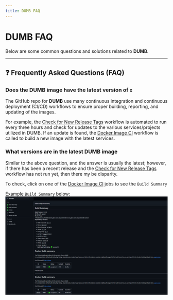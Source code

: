 ```yaml
---
title: DUMB FAQ
---
```


# DUMB FAQ

Below are some common questions and solutions related to **DUMB**.

---
## ❓ Frequently Asked Questions (FAQ)

### Does the **DUMB** image have the latest version of `x`

The GitHub repo for **DUMB** use many continuous integration and continuous deployment (CI/CD) workflows to ensure proper building, reporting, and updating of the images.

For example, the [Check for New Release Tags](https://github.com/I-am-PUID-0/DUMB/actions/workflows/fetch-latest-tags.yml) workflow is automated to run every three hours and check for updates to the various services/projects utilized in DUMB. If an update is found, the [Docker Image CI](https://github.com/I-am-PUID-0/DUMB/actions/workflows/docker-image.yml) workflow is called to build a new image with the latest services. 

### What versions are in the latest **DUMB** image

Similar to the above question, and the answer is usually the latest; however, if there has been a recent release and the [Check for New Release Tags](https://github.com/I-am-PUID-0/DUMB/actions/workflows/fetch-latest-tags.yml) workflow has not run yet, then there my be disparity. 

To check, click on one of the [Docker Image CI](https://github.com/I-am-PUID-0/DUMB/actions/workflows/docker-image.yml) jobs to see the `Build Summary`

Example `Build Summary` below:
![Build Summary](../assets/images/build_summary.PNG)